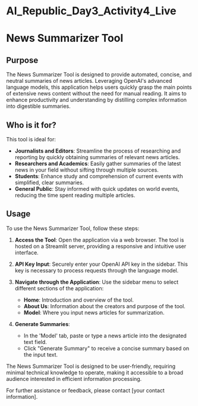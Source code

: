 ﻿# AI_Republic_Day3_Activity4_Live

# News Summarizer Tool

## Purpose

The News Summarizer Tool is designed to provide automated, concise, and neutral summaries of news articles. Leveraging OpenAI's advanced language models, this application helps users quickly grasp the main points of extensive news content without the need for manual reading. It aims to enhance productivity and understanding by distilling complex information into digestible summaries.

## Who is it for?

This tool is ideal for:

- **Journalists and Editors**: Streamline the process of researching and reporting by quickly obtaining summaries of relevant news articles.
- **Researchers and Academics**: Easily gather summaries of the latest news in your field without sifting through multiple sources.
- **Students**: Enhance study and comprehension of current events with simplified, clear summaries.
- **General Public**: Stay informed with quick updates on world events, reducing the time spent reading multiple articles.

## Usage

To use the News Summarizer Tool, follow these steps:

1. **Access the Tool**: Open the application via a web browser. The tool is hosted on a Streamlit server, providing a responsive and intuitive user interface.

2. **API Key Input**: Securely enter your OpenAI API key in the sidebar. This key is necessary to process requests through the language model.

3. **Navigate through the Application**: Use the sidebar menu to select different sections of the application:
   - **Home**: Introduction and overview of the tool.
   - **About Us**: Information about the creators and purpose of the tool.
   - **Model**: Where you input news articles for summarization.

4. **Generate Summaries**:
   - In the 'Model' tab, paste or type a news article into the designated text field.
   - Click "Generate Summary" to receive a concise summary based on the input text.

The News Summarizer Tool is designed to be user-friendly, requiring minimal technical knowledge to operate, making it accessible to a broad audience interested in efficient information processing.

For further assistance or feedback, please contact [your contact information].
